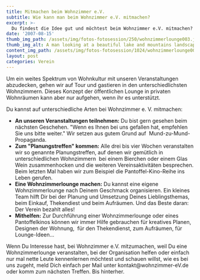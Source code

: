 ```yaml
---
title: Mitmachen beim Wohnzimmer e.V.
subtitle: Wie kann man beim Wohnzimmer e.V. mitmachen?
excerpt: >-
  Du findest die Idee gut und möchtest beim Wohnzimmer e.V. mitmachen?
date: '2007-08-15'
thumb_img_path: /assets/img/fotos-fotosession/250/wohnzimmerlounge003.jpg
thumb_img_alt: A man looking at a beautiful lake and mountains landscape in Switzerland
content_img_path: /assets/img/fotos-fotosession/1024/wohnzimmerlounge003.jpg
layout: post
categories: Verein
---
```


<p>Um ein weites Spektrum von Wohnkultur mit unseren Veranstaltungen abzudecken, gehen wir auf Tour und gastieren in den unterschiedlichsten Wohnzimmern.
Dieses Konzept der &ouml;ffentlichen Lounge in privaten Wohnr&auml;umen kann aber nur aufgehen, wenn ihr es unterst&uuml;tzt. <br /></p>
<p>Du kannst auf unterschiedliche Arten bei Wohnzimmer e. V. mitmachen:</p>
<ul><li><span style="font-weight: bold;">An unseren Veranstaltungen teilnehmen:</span>
Du bist  gern gesehen beim n&auml;chsten Geschehen. &quot;Wenn es Ihnen bei uns gefallen hat, empfehlen Sie uns bitte weiter.&quot;
 Wir setzen aus gutem Grund auf&nbsp; Mund-zu-Mund-Propaganda.</li>
 <li><span style="font-weight: bold;">Zum &quot;Planungstreffen&quot; kommen:</span> Alle drei bis vier Wochen veranstalten wir so genannte Planungstreffen,
 auf denen wir gem&uuml;tlich in unterschiedlichen Wohnzimmern&nbsp; bei einem Bierchen oder einem Glas Wein zusammenhocken und die
 weiteren Vereinsaktivit&auml;ten besprechen. Beim letzten Mal haben wir zum Beispiel die Pantoffel-Kino-Reihe ins Leben gerufen.</li>
 <li><span style="font-weight: bold;">Eine Wohnzimmerlounge machen:</span> Du kannst eine eigene Wohnzimmerlounge nach Deinem Geschmack organisieren.
 Ein kleines Team hilft Dir bei der Planung und Umsetzung Deines Lieblingsthemas, beim Einkauf, Thekendiest und beim Aufr&auml;umen.
 Und das Beste daran: Der Verein bezahlt alles!<br /></li>
 <li><span style="font-weight: bold;">Mithelfen:</span> Zur Durchf&uuml;hrung einer Wohnzimmerlounge oder eines Pantoffelkinos k&ouml;nnen wir immer
  Hilfe gebrauchen f&uuml;r kreatives Planen, Designen der Wohnung,&nbsp; f&uuml;r den Thekendienst, zum Aufr&auml;umen, f&uuml;r Lounge-Ideen... <br /></li>
  </ul>
  <p>Wenn Du Interesse hast, bei Wohnzimmer e.V. mitzumachen, weil Du eine Wohnzimmerlounge veranstalten,
  bei der Organisation helfen oder einfach nur mal nette Leute kennenlernen m&ouml;chtest und schauen willst,
   wie es bei uns zugeht, meld Dich einfach per Mail unter kontakt@wohnzimmer-eV.de oder komm zum n&auml;chsten Treffen.
   Bis hinterher.<br /></p>


